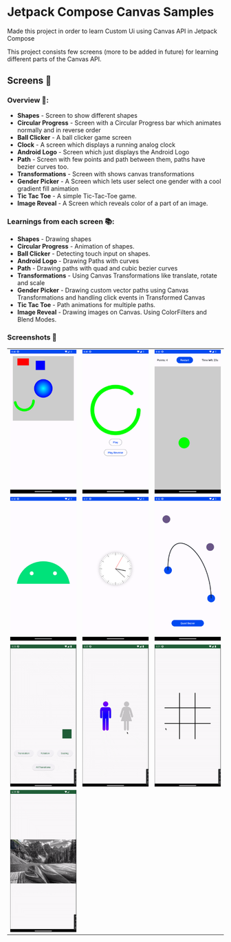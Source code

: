 # Jetpack Compose Canvas Samples

Made this project in order to learn Custom Ui using Canvas API in Jetpack Compose

This project consists few screens (more to be added in future) for learning different parts of the Canvas API.

## Screens 📱

### **Overview** 🔎:
- **Shapes** - Screen to show different shapes
- **Circular Progress** - Screen with a Circular Progress bar which animates normally and in reverse order
- **Ball Clicker** - A ball clicker game screen
- **Clock** - A screen which displays a running analog clock
- **Android Logo** - Screen which just displays the Android Logo
- **Path** - Screen with few points and path between them, paths have bezier curves too.
- **Transformations** - Screen with shows canvas transformations
- **Gender Picker** - A Screen which lets user select one gender with a cool gradient fill animation
- **Tic Tac Toe** - A simple Tic-Tac-Toe game.
- **Image Reveal** - A Screen which reveals color of a part of an image.

### **Learnings from each screen** 📚:
- **Shapes** - Drawing shapes
- **Circular Progress** - Animation of shapes.
- **Ball Clicker** - Detecting touch input on shapes.
- **Android Logo** - Drawing Paths with curves
- **Path** - Drawing paths with quad and cubic bezier curves
- **Transformations** - Using Canvas Transformations like translate, rotate and scale
- **Gender Picker** - Drawing custom vector paths using Canvas Transformations and handling click events in Transformed Canvas
- **Tic Tac Toe** - Path animations for multiple paths.
- **Image Reveal** - Drawing images on Canvas. Using ColorFilters and Blend Modes.

### **Screenshots** 📸

|                                               |                                                          |                                              |
|-----------------------------------------------|----------------------------------------------------------|----------------------------------------------|
| ![Shapes](images/shapesScreen.png)            | ![CircularProgessBar](images/CircularProgressScreen.png) | ![BallClicker](images/BallClickerScreen.png) |
| ![AndroidLogo](images/AndroidLogoScreen.png)  | ![Clock](images/ClockScreen.png)                         | ![Path](images/PathScreen.png)               |
| ![Transformations](images/transformation.gif) | ![Gender Picker](images/genderPicker.gif)                | ![TicTacToe](images/tictactoe.gif)           |
| ![ImageReveal](images/image_reveal.gif)       |                                                          |                                              |

